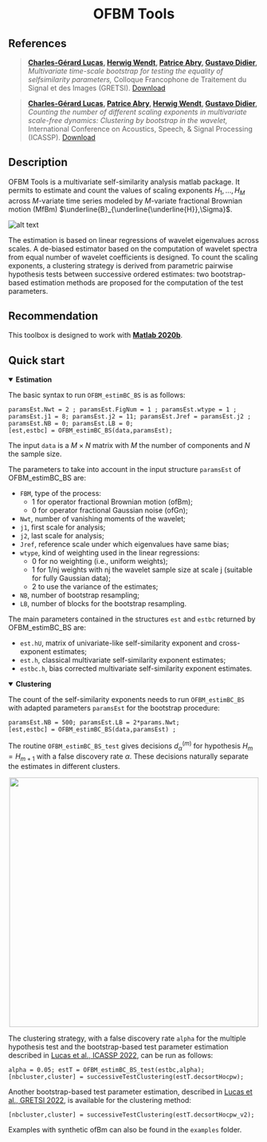 # <div align="center">OFBM Tools </div> 

## References

> **[Charles-Gérard Lucas](https://perso.ens-lyon.fr/charles.lucas), [Herwig Wendt](https://www.irit.fr/~Herwig.Wendt/), [Patrice Abry](https://perso.ens-lyon.fr/patrice.abry), [Gustavo Didier](http://www2.tulane.edu/~gdidier/),**
*Multivariate time-scale bootstrap for testing the equality of selfsimilarity parameters,* 
Colloque Francophone de Traitement du Signal et des Images (GRETSI). [Download](https://hal.archives-ouvertes.fr/hal-03735529)

> **[Charles-Gérard Lucas](https://perso.ens-lyon.fr/charles.lucas), [Patrice Abry](https://perso.ens-lyon.fr/patrice.abry), [Herwig Wendt](https://www.irit.fr/~Herwig.Wendt/), [Gustavo Didier](http://www2.tulane.edu/~gdidier/),**
*Counting the number of different scaling exponents in multivariate scale-free dynamics: Clustering by bootstrap in the wavelet,* International Conference on Acoustics, Speech, & Signal Processing (ICASSP). [Download](https://hal.archives-ouvertes.fr/hal-03735481/document)

## Description
OFBM Tools is a multivariate self-similarity analysis matlab package. It permits to estimate and count the values of scaling exponents $H_1,\ldots,H_M$ across $M$-variate time series modeled by $M$-variate fractional Brownian motion (MfBm) $\underline{B}_{\underline{\underline{H}},\Sigma}$. 

![alt text](http://perso.ens-lyon.fr/charles.lucas/images/multivariateHestim.svg)

The estimation is based on linear regressions of wavelet eigenvalues across scales. A de-biased estimator based on the computation of wavelet spectra from equal number of wavelet coefficients is designed. To count the scaling exponents, a clustering strategy is derived from parametric pairwise hypothesis tests between successive ordered estimates: two bootstrap-based estimation methods are proposed for the computation of the test parameters.

## Recommendation
This toolbox is designed to work with [**Matlab 2020b**](https://fr.mathworks.com/products/new_products/release2020b.html).

## Quick start

<details open>
  <summary><strong>Estimation</strong></summary>

The basic syntax to run `OFBM_estimBC_BS` is as follows:

```
paramsEst.Nwt = 2 ; paramsEst.FigNum = 1 ; paramsEst.wtype = 1 ;
paramsEst.j1 = 8; paramsEst.j2 = 11; paramsEst.Jref = paramsEst.j2 ; 
paramsEst.NB = 0; paramsEst.LB = 0;
[est,estbc] = OFBM_estimBC_BS(data,paramsEst);
```
The input `data` is a $M \times N$ matrix with $M$ the number of components and $N$ the sample size.
  
The parameters to take into account in the input structure `paramsEst` of OFBM_estimBC_BS are:
  - `FBM`, type of the process:
    - 1 for operator fractional Brownian motion (ofBm);
    - 0 for operator fractional Gaussian noise (ofGn);
  - `Nwt`, number of vanishing moments of the wavelet;
  - `j1`, first scale for analysis;
  - `j2`, last scale for analysis;
  - `Jref`, reference scale under which eigenvalues have same bias;
  - `wtype`, kind of weighting used in the linear regressions:
    - 0 for no weighting  (i.e., uniform weights);
    - 1 for 1/nj weights with nj the wavelet sample size at scale j (suitable for fully Gaussian data);
    - 2 to use the variance of the estimates;
  - `NB`, number of bootstrap resampling;
  - `LB`, number of blocks for the bootstrap resampling.

The main parameters contained in the structures `est` and `estbc` returned by OFBM_estimBC_BS are:
  - `est.hU`, matrix of univariate-like self-similarity exponent and cross-exponent estimates;
  - `est.h`, classical multivariate self-similarity exponent estimates;
  - `estbc.h`, bias corrected multivariate self-similarity exponent estimates.
</details>

<details open>
  <summary><strong>Clustering</strong></summary>

The count of the self-similarity exponents needs to run `OFBM_estimBC_BS` with adapted parameters `paramsEst` for the bootstrap procedure:
```
paramsEst.NB = 500; paramsEst.LB = 2*params.Nwt; 
[est,estbc] = OFBM_estimBC_BS(data,paramsEst) ;
```

The routine `OFBM_estimBC_BS_test` gives decisions $d_{\alpha}^{(m)}$ for hypothesis $H_m=H_{m+1}$ with a false discovery rate $\alpha$. These decisions naturally separate the estimates in different clusters.
<p align="center">
  <img width="500" src="http://perso.ens-lyon.fr/charles.lucas/images/naiveClustering.svg">
</p>

The clustering strategy, with a false discovery rate `alpha` for the multiple hypothesis test and the bootstrap-based test parameter estimation described in [Lucas et al., ICASSP 2022](https://hal.archives-ouvertes.fr/hal-03735481/document), can be run as follows:
```
alpha = 0.05; estT = OFBM_estimBC_BS_test(estbc,alpha);
[nbcluster,cluster] = successiveTestClustering(estT.decsortHocpw);
```

Another bootstrap-based test parameter estimation, described in [Lucas et al., GRETSI 2022](https://hal.archives-ouvertes.fr/hal-03735529), is available for the clustering method:
```
[nbcluster,cluster] = successiveTestClustering(estT.decsortHocpw_v2);
```

Examples with synthetic ofBm can also be found in the `examples` folder.
</details>
